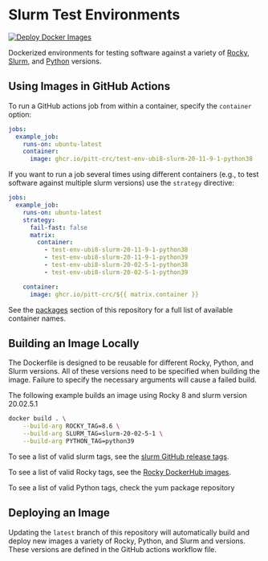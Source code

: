 # Slurm Test Environments

[![Deploy Docker Images](https://github.com/pitt-crc/Slurm-Test-Environment/actions/workflows/docker-publish.yml/badge.svg)](https://github.com/pitt-crc/Slurm-Test-Environment/actions/workflows/docker-publish.yml)

Dockerized environments for testing software against a variety of 
[Rocky](https://rockylinux.org/), [Slurm](https://slurm.schedmd.com/overview.html), 
and [Python](https://www.python.org/) versions. 

## Using Images in GitHub Actions

To run a GitHub actions job from within a container, specify the `container` option:

```yaml
jobs:
  example_job:
    runs-on: ubuntu-latest
    container:
      image: ghcr.io/pitt-crc/test-env-ubi8-slurm-20-11-9-1-python38
```

If you want to run a job several times using different containers 
(e.g., to test software against multiple slurm versions)
use the `strategy` directive:

```yaml
jobs:
  example_job:
    runs-on: ubuntu-latest
    strategy:
      fail-fast: false
      matrix:
        container:
          - test-env-ubi8-slurm-20-11-9-1-python38
          - test-env-ubi8-slurm-20-11-9-1-python39
          - test-env-ubi8-slurm-20-02-5-1-python38
          - test-env-ubi8-slurm-20-02-5-1-python39

    container:
      image: ghcr.io/pitt-crc/${{ matrix.container }}
```

See the [packages](https://github.com/orgs/pitt-crc/packages?repo_name=Slurm-Test-Environment) section
of this repository for a full list of available container names.

## Building an Image Locally

The Dockerfile is designed to be reusable for different Rocky, Python, and Slurm versions.
All of these versions need to be specified when building the image.
Failure to specify the necessary arguments will cause a failed build.

The following example builds an image using Rocky 8 and slurm version 20.02.5.1

```bash
docker build . \
    --build-arg ROCKY_TAG=8.6 \
    --build-arg SLURM_TAG=slurm-20-02-5-1 \
    --build-arg PYTHON_TAG=python39
```

To see a list of valid slurm tags, see the [slurm GitHub release tags](https://github.com/SchedMD/slurm/tags).

To see a list of valid Rocky tags, see the [Rocky DockerHub images](https://hub.docker.com/_/rockylinux).

To see a list of valid Python tags, check the yum package repository

## Deploying an Image

Updating the `latest` branch of this repository will automatically build and 
deploy new images a variety of Rocky, Python, and Slurm and versions. 
These versions are defined in the GitHub actions workflow file.
